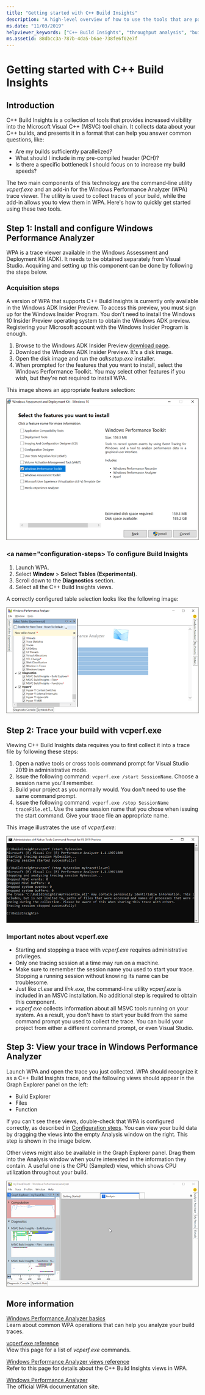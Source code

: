 ```yaml
---
title: "Getting started with C++ Build Insights"
description: "A high-level overview of how to use the tools that are part of C++ Build Insights."
ms.date: "11/03/2019"
helpviewer_keywords: ["C++ Build Insights", "throughput analysis", "build time analysis", "vcperf.exe"]
ms.assetid: 88dbcc3a-787b-4da5-b6ae-738fe6f02e7f
---
```

# Getting started with C++ Build Insights

## Introduction

C++ Build Insights is a collection of tools that provides increased visibility into the Microsoft Visual C++ (MSVC) tool chain. It collects data about your C++ builds, and presents it in a format that can help you answer common questions, like:

- Are my builds sufficiently parallelized?
- What should I include in my pre-compiled header (PCH)?
- Is there a specific bottleneck I should focus on to increase my build speeds?

The two main components of this technology are the command-line utility *vcperf.exe* and an add-in for the Windows Performance Analyzer (WPA) trace viewer. The utility is used to collect traces of your build, while the add-in allows you to view them in WPA. Here's how to quickly get started using these two tools.

## Step 1: Install and configure Windows Performance Analyzer

WPA is a trace viewer available in the Windows Assessment and Deployment Kit (ADK). It needs to be obtained separately from Visual Studio. Acquiring and setting up this component can be done by following the steps below.

### Acquisition steps

A version of WPA that supports C++ Build Insights is currently only available in the Windows ADK Insider Preview. To access this preview, you must sign up for the Windows Insider Program. You don't need to install the Windows 10 Insider Preview operating system to obtain the Windows ADK preview. Registering your Microsoft account with the Windows Insider Program is enough.

1. Browse to the Windows ADK Insider Preview [download page](https://www.microsoft.com/software-download/windowsinsiderpreviewADK).
1. Download the Windows ADK Insider Preview. It's a disk image.
1. Open the disk image and run the *adksetup.exe* installer.
1. When prompted for the features that you want to install, select the Windows Performance Toolkit. You may select other features if you wish, but they're not required to install WPA.

This image shows an appropriate feature selection:

![The Windows Performance Analyzer installer's feature selection screen](media/wpa-installation.png)

### <a name="configuration-steps></a> To configure Build Insights

1. Launch WPA.
1. Select **Window** > **Select Tables (Experimental)**.
1. Scroll down to the **Diagnostics** section.
1. Select all the C++ Build Insights views.

A correctly configured table selection looks like the following image:

![Windows Performance Analyzer's table selection panel](media/wpa-configuration.png)

## Step 2: Trace your build with vcperf.exe

Viewing C++ Build Insights data requires you to first collect it into a trace file by following these steps:

1. Open a native tools or cross tools command prompt for Visual Studio 2019 in administrative mode.
1. Issue the following command: `vcperf.exe /start SessionName`. Choose a session name you'll remember.
1. Build your project as you normally would. You don't need to use the same command prompt.
1. Issue the following command: `vcperf.exe /stop SessionName traceFile.etl`. Use the same session name that you chose when issuing the start command. Give your trace file an appropriate name.

This image illustrates the use of *vcperf.exe*:

![A simple vcperf.exe usage scenario](media/vcperf-simple-usage.png)

### Important notes about vcperf.exe

- Starting and stopping a trace with *vcperf.exe* requires administrative privileges.
- Only one tracing session at a time may run on a machine.
- Make sure to remember the session name you used to start your trace. Stopping a running session without knowing its name can be troublesome.
- Just like *cl.exe* and *link.exe*, the command-line utility *vcperf.exe* is included in an MSVC installation. No additional step is required to obtain this component.
- *vcperf.exe* collects information about all MSVC tools running on your system. As a result, you don't have to start your build from the same command prompt you used to collect the trace. You can build your project from either a different command prompt, or even Visual Studio.

## Step 3: View your trace in Windows Performance Analyzer

Launch WPA and open the trace you just collected. WPA should recognize it as a C++ Build Insights trace, and the following views should appear in the Graph Explorer panel on the left:

- Build Explorer
- Files
- Function

If you can't see these views, double-check that WPA is configured correctly, as described in [Configuration steps](#configuration-steps). You can view your build data by dragging the views into the empty Analysis window on the right. This step is shown in the image below.

Other views might also be available in the Graph Explorer panel. Drag them into the Analysis window when you're interested in the information they contain. A useful one is the CPU (Sampled) view, which shows CPU utilization throughout your build.

![Viewing a C++ Build Insights trace in Windows Performance Analyzer](media/wpa-viewing-trace.gif)

## More information

[Windows Performance Analyzer basics](wpa-basics.md)\
Learn about common WPA operations that can help you analyze your build traces.

[vcperf.exe reference](vcperf-reference.md)\
View this page for a list of *vcperf.exe* commands.

[Windows Performance Analyzer views reference](wpa-views-reference.md)\
Refer to this page for details about the C++ Build Insights views in WPA.

[Windows Performance Analyzer](/windows-hardware/test/wpt/windows-performance-analyzer)\
The official WPA documentation site.
